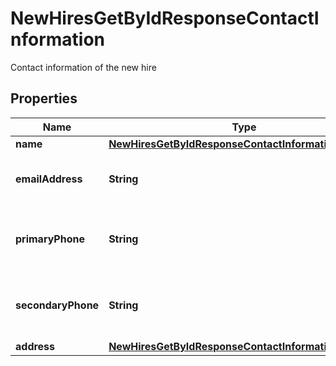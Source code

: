 

# NewHiresGetByIdResponseContactInformation

Contact information of the new hire

## Properties

| Name | Type | Description | Notes |
|------------ | ------------- | ------------- | -------------|
|**name** | [**NewHiresGetByIdResponseContactInformationName**](NewHiresGetByIdResponseContactInformationName.md) |  |  [optional] |
|**emailAddress** | **String** | Email address of the new hire |  [optional] |
|**primaryPhone** | **String** | Primary phone number of the new hire |  [optional] |
|**secondaryPhone** | **String** | Secondary phone number of the new hire |  [optional] |
|**address** | [**NewHiresGetByIdResponseContactInformationAddress**](NewHiresGetByIdResponseContactInformationAddress.md) |  |  [optional] |



